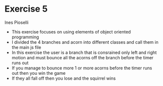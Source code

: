 # Exercise 5

Ines Pioselli
- This exercise focuses on using elements of object oriented programming
- I divided the 4 branches and acorn into different classes and call them in the main js file
- In this exercise the user is a branch that is consrained only left and right motion
and must bounce all the acorns off the branch before the timer runs out
- If you manage to bounce more 1 or more acorns before the timer runs out then you win the game
- If they all fall off then you lose and the squirrel wins

